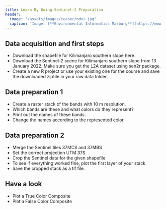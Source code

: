 ```yaml
---
title: Learn By Doing:Sentinel-2 Preparation
header:
  image: "/assets/images/teaser/ndvi.jpg"
  caption: 'Image: [**Environmental Informatics Marburg**](https://www.uni-marburg.de/en/fb19/disciplines/physisch/environmentalinformatics){:target="_blank"}'
---
```



## Data acquisition and first steps

* Download the shapefile for Kilimanjaro southern slope here .
* Download the Sentinel-2 scene for Kilimanjaro southern slope from 13 January 2022. Make sure you get the L2A dataset using sen2r package.
* Create a new R project or use your existing one for the course and save the downloaded zipfile in your raw data folder.


## Data preparation 1

* Create a raster stack of the bands with 10 m resolution. 
* Which bands are these and what colors do they represent?
* Print out the names of these bands.
* Change the names according to the represented color.

## Data preparation 2

* Merge the Sentinel tiles 37MCS and 37MBS
* Set the correct projection UTM 37S
* Crop the Sentinel data for the given shapefile
* To see if everything worked fine, plot the first layer of your stack.
* Save the cropped stack as a tif file.

## Have a look

* Plot a True Color Composite
* Plot a False Color Composite
